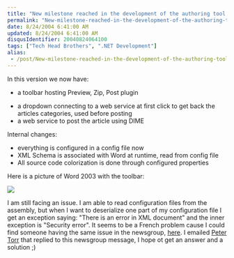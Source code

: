 ```yaml
---
title: "New milestone reached in the development of the authoring tool for Tech Head Brothers French portal"
permalink: "New-milestone-reached-in-the-development-of-the-authoring-tool-for-Tech-Head-Brothers-French-portal"
date: 8/24/2004 6:41:00 AM
updated: 8/24/2004 6:41:00 AM
disqusIdentifier: 20040824064100
tags: ["Tech Head Brothers", ".NET Development"]
alias:
 - /post/New-milestone-reached-in-the-development-of-the-authoring-tool-for-Tech-Head-Brothers-French-portal.aspx/index.html
---
```

In this version we now have:

*   a toolbar hosting Preview, Zip, Post plugin
<!-- more -->
*   a dropdown connecting to a web service at first click to get back the articles categories, used before posting
*   a web service to post the article using DIME


Internal changes:

*   everything is configured in a config file now
*   XML Schema is associated with Word at runtime, read from config file
*   All source code colorization is done through configured properties


Here is a picture of Word 2003 with the toolbar:

![](http://perso.wanadoo.fr/laurent.kempe/images/thbpublisher.png)

I am still facing an issue. I am able to read configuration files from the assembly, but when I want to deserialize one part of my configuration file I get an exception saying: "There is an error in XML document" and the inner exception is "Security error". It seems to be a French problem cause I could find someone having the same issue in the newsgroup, [here](http://groups.google.com/groups?q=vsto+deserialize&hl=en&lr=&ie=UTF-8&selm=e1gzbqcrDHA.2588%40tk2msftngp13.phx.gbl&rnum=1). I emailed [Peter Torr](http://blogs.msdn.com/ptorr) that replied to this newsgroup message, I hope ot get an answer and a solution ;)
